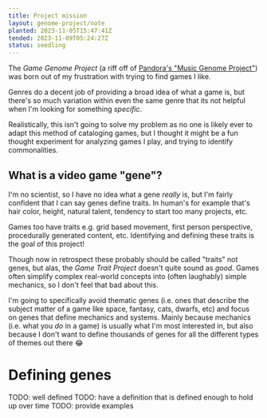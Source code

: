 ```yaml
---
title: Project mission
layout: genome-project/note
planted: 2023-11-05T15:47:41Z
tended: 2023-11-09T05:24:27Z
status: seedling
---
```


The _Game Genome Project_ (a riff off of [Pandora's "Music Genome Project"](https://www.pandora.com/about/mgp)) was born out of my frustration with trying to find games I like.

Genres do a decent job of providing a broad idea of what a game is, but there's so much variation within even the same genre that its not helpful when I'm looking for something _specific_.

Realistically, this isn't going to solve my problem as no one is likely ever to adapt this method of cataloging games, but I thought it might be a fun thought experiment for analyzing games I play, and trying to identify commonalities.

## What is a video game "gene"?

I'm no scientist, so I have no idea what a gene _really_ is, but I'm fairly confident that I can say genes define traits. In human's for example that's hair color, height, natural talent, tendency to start too many projects, etc.

Games too have traits e.g. grid based movement, first person perspective, procedurally generated content, etc. Identifying and defining these traits is the goal of this project!

Though now in retrospect these probably should be called "traits" not genes, but alas, the _Game Trait Project_ doesn't quite sound as _good_. Games often simplify complex real-world concepts into (often laughably) simple mechanics, so I don't feel that bad about this.

I'm going to specifically avoid thematic genes (i.e. ones that describe the subject matter of a game like space, fantasy, cats, dwarfs, etc) and focus on genes that define mechanics and systems. Mainly because mechanics (i.e. what you _do_ in a game) is usually what I'm most interested in, but also because I don't want to define thousands of genes for all the different types of themes out there 😂

# Defining genes
TODO: well defined
TODO: have a definition that is defined enough to hold up over time
TODO: provide examples